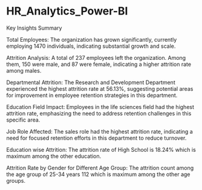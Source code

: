 # HR_Analytics_Power-BI

Key Insights Summary

Total Employees: The organization has grown significantly, currently employing 1470 individuals, indicating substantial growth and scale.

Attrition Analysis: A total of 237 employees left the organization. Among them, 150 were male, and 87 were female, indicating a higher attrition rate among males.

Departmental Attrition: The Research and Development Department experienced the highest attrition rate at 56.13%, suggesting potential areas for improvement in employee retention strategies in this department.

Education Field Impact: Employees in the life sciences field had the highest attrition rate, emphasizing the need to address retention challenges in this specific area.

Job Role Affected: The sales role had the highest attrition rate, indicating a need for focused retention efforts in this department to reduce turnover.

Education wise Attrition: The attrition rate of High School is 18.24% which is maximum among the other education.

Attrition Rate by Gender for Different Age Group: The attrition count among the age group of 25-34 years 112 which is maximum among the other age groups.
